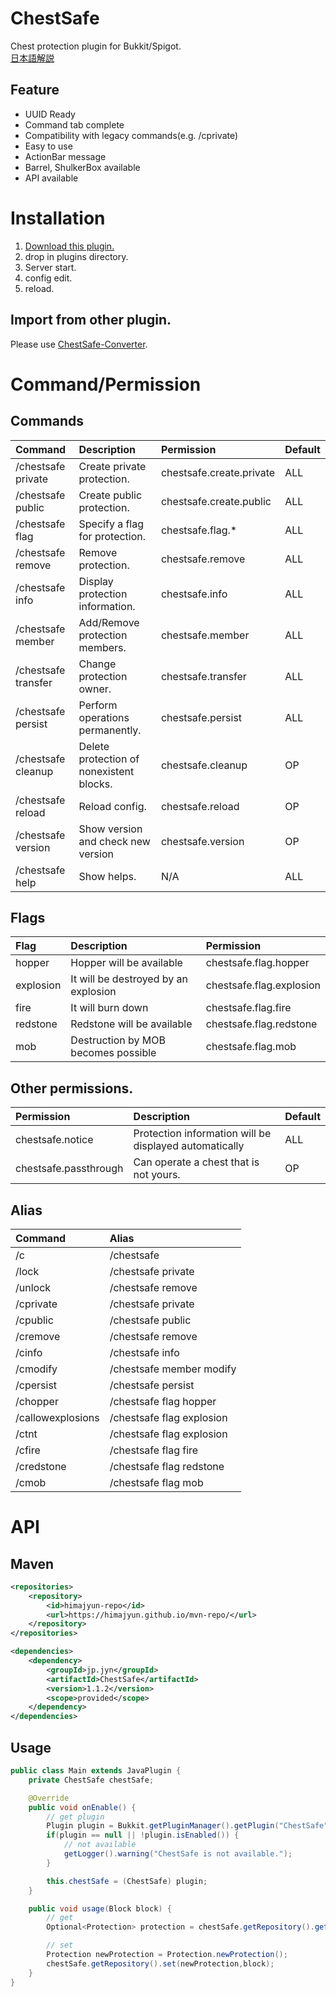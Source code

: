 # ChestSafe
Chest protection plugin for Bukkit/Spigot.  
[日本語解説](https://e-craft.io/bukkit/plugin/chestsafe/)

## Feature
- UUID Ready
- Command tab complete
- Compatibility with legacy commands(e.g. /cprivate)
- Easy to use
- ActionBar message
- Barrel, ShulkerBox available
- API available

# Installation
1. [Download this plugin.](https://github.com/HimaJyun/ChestSafe/releases/latest)
2. drop in plugins directory.
3. Server start.
4. config edit.
5. reload.

## Import from other plugin.
Please use [ChestSafe-Converter](https://github.com/HimaJyun/ChestSafe-Converter).

# Command/Permission
## Commands
|Command|Description|Permission|Default|
|:------|:----------|:----------|:-----|
|/chestsafe private|Create private protection.|chestsafe.create.private|ALL|
|/chestsafe public|Create public protection.|chestsafe.create.public|ALL|
|/chestsafe flag|Specify a flag for protection.|chestsafe.flag.*|ALL|
|/chestsafe remove|Remove protection.|chestsafe.remove|ALL|
|/chestsafe info|Display protection information.|chestsafe.info|ALL|
|/chestsafe member|Add/Remove protection members.|chestsafe.member|ALL|
|/chestsafe transfer|Change protection owner.|chestsafe.transfer|ALL|
|/chestsafe persist|Perform operations permanently.|chestsafe.persist|ALL|
|/chestsafe cleanup|Delete protection of nonexistent blocks.|chestsafe.cleanup|OP|
|/chestsafe reload|Reload config.|chestsafe.reload|OP|
|/chestsafe version|Show version and check new version|chestsafe.version|OP|
|/chestsafe help|Show helps.|N/A|ALL|

## Flags
|Flag|Description|Permission|
|:---|:----------|:---------|
|hopper|Hopper will be available|chestsafe.flag.hopper|
|explosion|It will be destroyed by an explosion|chestsafe.flag.explosion|
|fire|It will burn down|chestsafe.flag.fire|
|redstone|Redstone will be available|chestsafe.flag.redstone|
|mob|Destruction by MOB becomes possible|chestsafe.flag.mob|

## Other permissions.
|Permission|Description|Default|
|:---------|:----------|:------|
|chestsafe.notice|Protection information will be displayed automatically|ALL|
|chestsafe.passthrough|Can operate a chest that is not yours.|OP|

## Alias

|Command|Alias|
|:------|:----|
|/c|/chestsafe|
|/lock|/chestsafe private|
|/unlock|/chestsafe remove|
|/cprivate|/chestsafe private|
|/cpublic|/chestsafe public|
|/cremove|/chestsafe remove|
|/cinfo|/chestsafe info|
|/cmodify|/chestsafe member modify|
|/cpersist|/chestsafe persist|
|/chopper|/chestsafe flag hopper|
|/callowexplosions|/chestsafe flag explosion|
|/ctnt|/chestsafe flag explosion|
|/cfire|/chestsafe flag fire|
|/credstone|/chestsafe flag redstone|
|/cmob|/chestsafe flag mob|

# API
## Maven
```xml
<repositories>
    <repository>
        <id>himajyun-repo</id>
        <url>https://himajyun.github.io/mvn-repo/</url>
    </repository>
</repositories>

<dependencies>
    <dependency>
        <groupId>jp.jyn</groupId>
        <artifactId>ChestSafe</artifactId>
        <version>1.1.2</version>
        <scope>provided</scope>
    </dependency>
</dependencies>
```

## Usage
```java
public class Main extends JavaPlugin {
    private ChestSafe chestSafe;

    @Override
    public void onEnable() {
        // get plugin
        Plugin plugin = Bukkit.getPluginManager().getPlugin("ChestSafe");
        if(plugin == null || !plugin.isEnabled()) {
            // not available
            getLogger().warning("ChestSafe is not available.");
        }

        this.chestSafe = (ChestSafe) plugin;
    }

    public void usage(Block block) {
        // get
        Optional<Protection> protection = chestSafe.getRepository().get(block);

        // set
        Protection newProtection = Protection.newProtection();
        chestSafe.getRepository().set(newProtection,block);
    }
}
```
